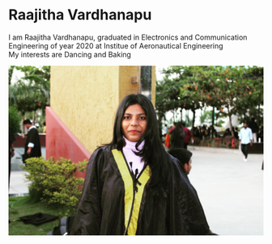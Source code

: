 # Raajitha Vardhanapu
I am Raajitha Vardhanapu, graduated in Electronics and Communication Engineering of year 2020 at Institue of Aeronautical Engineering <br>
My interests are Dancing and Baking <br>

![MyImage](Raajitha.jpg)

